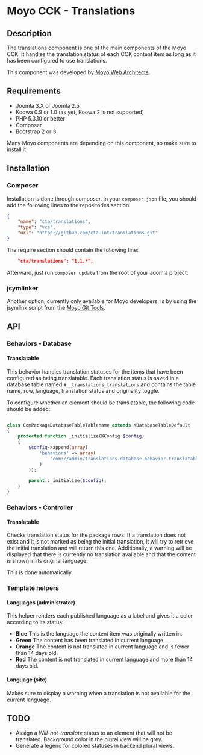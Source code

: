 # Moyo CCK - Translations

## Description

The translations component is one of the main components of the Moyo CCK. It handles the translation status of each CCK
content item as long as it has been configured to use translations.

This component was developed by [Moyo Web Architects](http://moyoweb.nl).

## Requirements
* Joomla 3.X or Joomla 2.5.
* Koowa 0.9 or 1.0 (as yet, Koowa 2 is not supported)
* PHP 5.3.10 or better
* Composer
* Bootstrap 2 or 3

Many Moyo components are depending on this component, so make sure to install it.

## Installation

### Composer

Installation is done through composer. In your `composer.json` file, you should add the following lines to the repositories
section:

```json
{
    "name": "cta/translations",
    "type": "vcs",
    "url": "https://github.com/cta-int/translations.git"
}
```

The require section should contain the following line:

```json
    "cta/translations": "1.1.*",
```

Afterward, just run `composer update` from the root of your Joomla project.

### jsymlinker

Another option, currently only available for Moyo developers, is by using the jsymlink script from the [Moyo Git
Tools](https://github.com/derjoachim/moyo-git-tools).

## API

### Behaviors - Database

#### Translatable

This behavior handles translation statuses for the items that have been configured as being translatable. Each translation
status is saved in a database table named `#__translations_translations` and contains the table name, row, language,
translation status and originality toggle.

To configure whether an element should be translatable, the following code should be added:

```php

class ComPackageDatabaseTableTablename extends KDatabaseTableDefault
{
    protected function _initialize(KConfig $config)
    {
        $config->append(array(
            'behaviors' => array(
                'com://admin/translations.database.behavior.translatable',
            )
        ));

        parent::_initialize($config);
    }
}
```

### Behaviors - Controller

#### Translatable

Checks translation status for the package rows. If a translation does not exist and it is not marked as being the
initial translation, it will try to retrieve the initial translation and will return this one. Additionally, a warning
will be displayed that there is currently no translation available and that the content is shown in its original language.

This is done automatically.

### Template helpers

#### Languages (administrator)

This helper renders each published language as a label and gives it a color according to its status:

* **Blue** This is the language the content item was originally written in.
* **Green** The content has been translated in current language
* **Orange** The content is not translated in current language and is fewer than 14 days old.
* **Red** The content is not translated in current language and more than 14 days old.

#### Language (site)

Makes sure to display a warning when a translation is not available for the current language.

## TODO

 * Assign a *Will-not-translate* status to an element that will not be translated. Background color in the plural view will
 be grey.
 * Generate a legend for colored statuses in backend plural views.